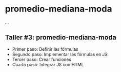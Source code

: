 # promedio-mediana-moda

...

## Taller #3: promedio-mediana-moda

- Primer paso: Definir las fórmulas
- Segundo paso: Implementar las fórmulas en JS
- Tercer paso: Crear funciones
- Cuarto paso: Integrar JS con HTML
